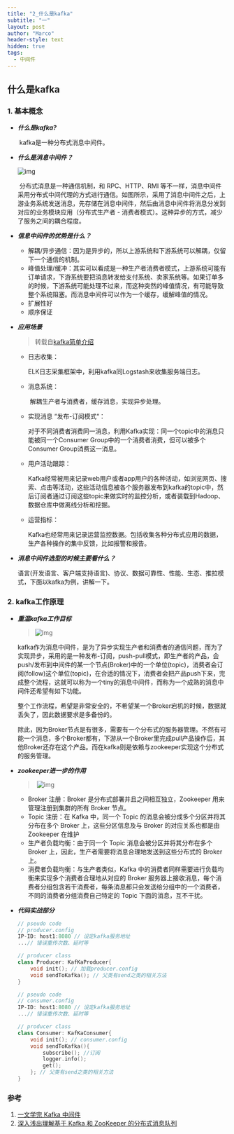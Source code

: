 ```yaml
---
title: "2_什么是kafka"
subtitle: "一"
layout: post
author: "Marco"
header-style: text
hidden: true
tags:
  - 中间件
---
```


## 什么是kafka

### 1. 基本概念

- ***什么是kafka?***

  ​	kafka是一种分布式消息中间件。
  
- ***什么是消息中间件？***

  ![img](https://s2.loli.net/2022/04/20/IgxhR8qOtua7dnb.png)
  
  ​	分布式消息是一种通信机制，和 RPC、HTTP、RMI 等不一样，消息中间件采用分布式中间代理的方式进行通信。如图所示，采用了消息中间件之后，上游业务系统发送消息，先存储在消息中间件，然后由消息中间件将消息分发到对应的业务模块应用（分布式生产者 - 消费者模式）。这种异步的方式，减少了服务之间的耦合程度。
  
- ***信息中间件的优势是什么？***

  - 解耦/异步通信：因为是异步的，所以上游系统和下游系统可以解耦，仅留下一个通信的机制。
  - 峰值处理/缓冲：其实可以看成是一种生产者消费者模式，上游系统可能有订单请求，下游系统要把消息转发给支付系统、卖家系统等。如果订单多的时候，下游系统可能处理不过来，而这种突然的峰值情况，有可能导致整个系统阻塞。而消息中间件可以作为一个缓存，缓解峰值的情况。
  - 扩展性好
  - 顺序保证

- ***应用场景***

  > 转载自[kafka简单介绍](https://www.cnblogs.com/liuxs13/p/9283129.html)

  - 日志收集：

    ELK日志采集框架中，利用kafka同Logstash来收集服务端日志。

  - 消息系统：

  　　解耦生产者与消费者，缓存消息，实现异步处理。

  - 实现消息 “发布-订阅模式“：

    对于不同消费者消费同一消息，利用Kafka实现：同一个topic中的消息只能被同一个Consumer Group中的一个消费者消费，但可以被多个Consumer Group消费这一消息。

  - 用户活动跟踪：

    Kafka经常被用来记录web用户或者app用户的各种活动，如浏览网页、搜索、点击等活动，这些活动信息被各个服务器发布到kafka的topic中，然后订阅者通过订阅这些topic来做实时的监控分析，或者装载到Hadoop、数据仓库中做离线分析和挖掘。

  - 运营指标：

    Kafka也经常用来记录运营监控数据。包括收集各种分布式应用的数据，生产各种操作的集中反馈，比如报警和报告。

- ***消息中间件选型的时候主要看什么？***

  ​	语言(开发语言、客户端支持语言)、协议、数据可靠性、性能、生态、推拉模式，下面以kafka为例，讲解一下。

### 2. kafka工作原理

- ***重温kafka工作目标***

  >![img](https://s2.loli.net/2022/04/20/CyfYb1VGEQLgl3I.png)

  ​	kafka作为消息中间件，是为了异步实现生产者和消费者的通信问题，而为了实现异步，采用的是一种发布-订阅，push-pull模式，即生产者的产品，会push/发布到中间件的某一个节点(Broker)中的一个单位(topic)，消费者会订阅(follow)这个单位(topic)，在合适的情况下，消费者会把产品push下来，完成整个流程，这就可以称为一个tiny的消息中间件，而称为一个成熟的消息中间件还希望有如下功能。

  ​	整个工作流程，希望是非常安全的，不希望某一个Broker宕机的时候，数据就丢失了，因此数据要求是多备份的。

  ​	除此，因为Broker节点是有很多，需要有一个分布式的服务器管理。不然有可能一个消息，多个Broker都有，下游从一个Broker里完成pull产品操作后，其他Broker还存在这个产品。而在kafka则是依赖与zookeeper实现这个分布式的服务管理。

- ***zookeeper进一步的作用***
  > ​	![img](https://s2.loli.net/2022/04/20/LWeXNyPJFk3oBVY.png)
  - Broker 注册：Broker 是分布式部署并且之间相互独立，Zookeeper 用来管理注册到集群的所有 Broker 节点。
  - Topic 注册：在 Kafka 中，同一个 Topic 的消息会被分成多个分区并将其分布在多个 Broker 上，这些分区信息及与 Broker 的对应关系也都是由 Zookeeper 在维护
  - 生产者负载均衡：由于同一个 Topic 消息会被分区并将其分布在多个 Broker 上，因此，生产者需要将消息合理地发送到这些分布式的 Broker 上。
  - 消费者负载均衡：与生产者类似，Kafka 中的消费者同样需要进行负载均衡来实现多个消费者合理地从对应的 Broker 服务器上接收消息，每个消费者分组包含若干消费者，每条消息都只会发送给分组中的一个消费者，不同的消费者分组消费自己特定的 Topic 下面的消息，互不干扰。

- ***代码实战部分***

  ```c++
  // pseudo code
  // producer.config
  IP-ID: host1:8080 // 设定kafka服务地址
  ...// 错误重传次数、延时等
  
  // producer class
  class Producer: KafKaProducer{
      void init(); // 加载producer.config
      void sendToKafka(); // 父类有send之类的相关方法
  }
  ```

  ```c++
  // pseudo code
  // consumer.config
  IP-ID: host1:8080 // 设定kafka服务地址
  ...// 错误重传次数、延时等
  
  // producer class
  class Consumer: KafKaConsumer{
      void init(); // consumer.config
      void sendToKafka(){
          subscribe(); //订阅
          logger.info();
          get();
      }; // 父类有send之类的相关方法
  }
  ```

  

### 参考

1. [一文学完 Kafka 中间件](https://jishuin.proginn.com/p/763bfbd35ca2)
2. [深入浅出理解基于 Kafka 和 ZooKeeper 的分布式消息队列](https://gitbook.cn/books/5ae1e77197c22f130e67ec4e/index.html)


